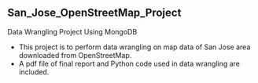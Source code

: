 ## San_Jose_OpenStreetMap_Project
Data Wrangling Project Using MongoDB
-  This project is to perform data wrangling on map data of San Jose area downloaded from OpenStreetMap. 
-  A pdf file of final report and Python code used in data wrangling are included.
